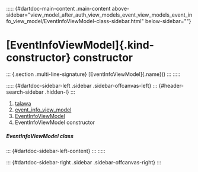 ::::: {#dartdoc-main-content .main-content above-sidebar="view_model_after_auth_view_models_event_view_models_event_info_view_model/EventInfoViewModel-class-sidebar.html" below-sidebar=""}
<div>

# [EventInfoViewModel]{.kind-constructor} constructor

</div>

::: {.section .multi-line-signature}
[EventInfoViewModel]{.name}()
:::
:::::

::::: {#dartdoc-sidebar-left .sidebar .sidebar-offcanvas-left}
::: {#header-search-sidebar .hidden-l}
:::

1.  [talawa](../../index.html)
2.  [event_info_view_model](../../view_model_after_auth_view_models_event_view_models_event_info_view_model/)
3.  [EventInfoViewModel](../../view_model_after_auth_view_models_event_view_models_event_info_view_model/EventInfoViewModel-class.html)
4.  EventInfoViewModel constructor

##### EventInfoViewModel class

::: {#dartdoc-sidebar-left-content}
:::
:::::

::: {#dartdoc-sidebar-right .sidebar .sidebar-offcanvas-right}
:::
